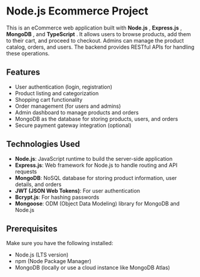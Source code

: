 # Node.js Ecommerce Project

This is an eCommerce web application built with **Node.js** , **Express.js** , **MongoDB** , and **TypeScript** . It allows users to browse products, add them to their cart, and proceed to checkout. Admins can manage the product catalog, orders, and users. The backend provides RESTful APIs for handling these operations.

## Features

- User authentication (login, registration)
- Product listing and categorization
- Shopping cart functionality
- Order management (for users and admins)
- Admin dashboard to manage products and orders
- MongoDB as the database for storing products, users, and orders
- Secure payment gateway integration (optional)

## Technologies Used

- **Node.js**: JavaScript runtime to build the server-side application
- **Express.js**: Web framework for Node.js to handle routing and API requests
- **MongoDB**: NoSQL database for storing product information, user details, and orders
- **JWT (JSON Web Tokens)**: For user authentication
- **Bcrypt.js**: For hashing passwords
- **Mongoose**: ODM (Object Data Modeling) library for MongoDB and Node.js

## Prerequisites

Make sure you have the following installed:

- Node.js (LTS version)
- npm (Node Package Manager)
- MongoDB (locally or use a cloud instance like MongoDB Atlas)
